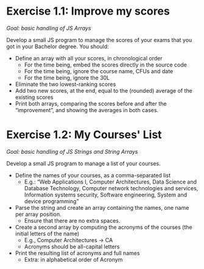 # Exercise 1.1: Improve my scores
_Goal: basic handling of JS Arrays_

Develop a small JS program to manage the scores of your exams that you got in your Bachelor degree. You should:
 
- Define an array with all your scores, in chronological order
    - For the time being, embed the scores directly in the source code
    - For the time being, ignore the course name, CFUs and date
    - For the time being, ignore the 30L
- Eliminate the two lowest-ranking scores
- Add two new scores, at the end, equal to the (rounded) average of the existing scores
- Print both arrays, comparing the scores before and after the “improvement”, and showing the averages in both cases.

# Exercise 1.2: My Courses' List
_Goal: basic handling of JS Strings and String Arrays_

Develop a small JS program to manage a list of your courses.

- Define the names of your courses, as a comma-separated list
    - E.g.: “Web Applications I, Computer Architectures, Data Science and Database Technology, Computer network technologies and services, Information systems security, Software engineering, System and device programming”
- Parse the string and create an array containing the names, one name per array position.
    - Ensure that there are no extra spaces.
- Create a second array by computing the acronyms of the courses (the initial letters of the name)
    - E.g., Computer Architectures -> CA
    - Acronyms should be all-capital letters
- Print the resulting list of acronyms and full names
    - Extra: in alphabetical order of Acronym